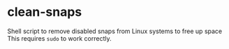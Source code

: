 # clean-snaps
Shell script to remove disabled snaps from Linux systems to free up space<br>
This requires `sudo` to work correctly.

